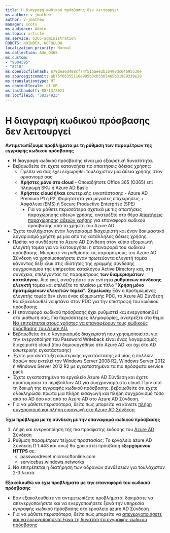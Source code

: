 ```yaml
---
title: Η διαγραφή κωδικού πρόσβασης δεν λειτουργεί
ms.author: v-jmathew
author: v-jmathew
manager: scotv
ms.audience: Admin
ms.topic: article
ms.service: o365-administration
ROBOTS: NOINDEX, NOFOLLOW
localization_priority: Normal
ms.collection: Adm_O365
ms.custom:
- "9004595"
- "8210"
ms.openlocfilehash: 679dea6d488cf74f51baee2b3b498dc64b95530e
ms.sourcegitcommit: ab75f66355116e995b3cb5505465b31989339e28
ms.translationtype: MT
ms.contentlocale: el-GR
ms.lasthandoff: 08/13/2021
ms.locfileid: "58324923"
---
```

# <a name="password-writeback-is-not-working"></a>Η διαγραφή κωδικού πρόσβασης δεν λειτουργεί

**Αντιμετωπίζουμε προβλήματα με τη ρύθμιση των παραμέτρων της εγγραφής κωδικού πρόσβασης**

- Η διαγραφή κωδικού πρόσβασης είναι μια εξαιρετική δυνατότητα.
- Βεβαιωθείτε ότι έχετε κατανοήσει τις απαιτήσεις άδειας χρήσης:
  - Πρέπει να σας έχει εκχωρηθεί τουλάχιστον μία άδεια χρήσης στον οργανισμό σας
  - **Χρήστες μόνο στο cloud** - Οποιαδήποτε Office 365 (O365) επί πληρωμή SKU ή Azure AD Basic
  - **Χρήστες cloud ή/και** εσωτερικής εγκατάστασης - Azure AD Premium P1 ή P2, Φορητότητα για μεγάλες επιχειρήσεις + Ασφάλεια (EMS) ή Secure Productive Enterprise (SPE)
    - Για να μάθετε περισσότερα σχετικά με τις απαιτήσεις παραχώρησης αδειών χρήσης, ανατρέξτε στο θέμα [Απαιτήσεις παραχώρησης αδειών χρήσης](https://docs.microsoft.com/azure/active-directory/active-directory-passwords-licensing) για επαναφορά κωδικού πρόσβασης από το χρήστη του Azure AD
- Έχετε τουλάχιστον έναν λογαριασμό διαχειριστή και έναν δοκιμαστικό λογαριασμό χρήστη με μία από τις κατάλληλες άδειες χρήσης.
- Πρέπει να συνδέσετε το Azure AD Σύνδεση στον κύριο εξομοιωτή ελεγκτή τομέα για να λειτουργήσει η επαναφορά του κωδικού πρόσβασης. Μπορείτε να ρυθμίσετε τις παραμέτρους του Azure AD Σύνδεση να  χρησιμοποιήσετε έναν πρωτεύοντα ελεγκτή τομέα κάνοντας δεξί κλικ στις ιδιότητες της γραμμής σύνδεσης συγχρονισμού της υπηρεσίας καταλόγου Active Directory και, στη συνέχεια, επιλέγοντας τις παραμέτρους **των διαμερισμάτων καταλόγου.** Από εκεί, αναζητήστε την ενότητα **ρυθμίσεων σύνδεσης ελεγκτή** τομέα και επιλέξτε το πλαίσιο με τίτλο **"Χρήση μόνο προτιμώμενων ελεγκτών τομέα".**
    **Σημείωση:** Εάν ο προτιμώμενος ελεγκτής τομέα δεν είναι ένας εξομοιωτής PDC, το Azure AD Σύνδεση θα εξακολουθεί να φτάνει στον PDC για την επιστροφή του κωδικού πρόσβασης.
- Η επαναφορά κωδικού πρόσβασης έχει ρυθμιστεί και ενεργοποιηθεί στο μισθωτή σας. Για περισσότερες πληροφορίες, ανατρέξτε στο θέμα [Να επιτρέπεται στους χρήστες να επαναφέρουν τους κωδικούς πρόσβασης του Azure AD.](https://docs.microsoft.com/azure/active-directory/active-directory-passwords-getting-started)
- Βεβαιωθείτε ότι ο λογαριασμός διαχειριστή που χρησιμοποιείται για την ενεργοποίηση του Password Writeback είναι ένας λογαριασμός διαχειριστή cloud (που δημιουργήθηκε στο Azure AD και όχι στο AD εσωτερικής εγκατάστασης)
- Έχετε μια ανάπτυξη εσωτερικής εγκατάστασης ad μίας ή πολλών δασών που εκτελεί τον Windows Server 2008 R2, Windows Server 2012 ή Windows Server 2012 R2 με εγκατεστημένα τα πιο πρόσφατα service pack
- Έχετε εγκατεστημένο το εργαλείο Azure AD Σύνδεση και έχετε προετοιμάσει το περιβάλλον AD για συγχρονισμό στο cloud. Πριν από τη δοκιμή της εγγραφής κωδικού πρόσβασης, βεβαιωθείτε ότι έχετε ολοκληρώσει πρώτα μια πλήρη εισαγωγή και πλήρη συγχρονισμό τόσο από το AD όσο και από το Azure AD στο Azure AD Σύνδεση.
- Για να μάθετε περισσότερα, δείτε πώς μπορείτε να κάνετε [πλήρη συγχρονισμό και πλήρη εισαγωγή στο Azure AD Σύνδεση](https://docs.microsoft.com/azure/active-directory/connect/active-directory-aadconnectsync-operations)

**Έχω πρόβλημα με τη σύνδεση με την επαναφορά κωδικού πρόσβασης**

1. Λήψη και ενεργοποίηση της πιο πρόσφατης έκδοσης του [Azure AD Σύνδεση](https://www.microsoft.com/download/details.aspx?id=47594)
2. Ρύθμιση παραμέτρων τείχους προστασίας: Το εργαλείο azure AD Σύνδεση (1.1.443 και άνω) θα χρειαστεί πρόσβαση **εξερχόμενου HTTPS** σε:
    - passwordreset.microsoftonline.com
    - servicebus.windows.networks
3. Να επιτρέπεται η διατήρηση των αδρανών συνδέσεων για τουλάχιστον 2-3 λεπτά

**Εξακολουθώ να έχω προβλήματα με την επαναφορά του κωδικού πρόσβασης**

- Εάν εξακολουθείτε να αντιμετωπίζετε προβλήματα, δοκιμάστε να απενεργοποιήσετε και να ενεργοποιήσετε ξανά την υπηρεσία εγγραφής κωδικού πρόσβασης στο εργαλείο azure AD Σύνδεση
- Για να μάθετε περισσότερα, δείτε πώς μπορείτε να [απενεργοποιήσετε και να ενεργοποιήσετε ξανά τη δυνατότητα εγγραφής κωδικού πρόσβασης](https://docs.microsoft.com/azure/active-directory/active-directory-passwords-troubleshoot)
